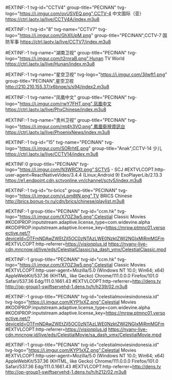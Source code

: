 #EXTINF:-1 tvg-id="CCTV4" group-title="PECINAN" tvg-logo="https://i.imgur.com/ovUSVEQ.png",CCTV-4 中文国际（亚）
https://ctrl.laotv.la/live/CCTV4A/index.m3u8

#EXTINF:-1 tvg-id="8" tvg-name="CCTV7" tvg-logo="https://i.imgur.com/GhXlUpM.png" group-title="PECINAN",CCTV-7 国防军事
https://ctrl.laotv.la/live/CCTV7/index.m3u8

#EXTINF:-1 tvg-name="湖南卫视" group-title="PECINAN" tvg-logo="https://i.imgur.com/t2rnraB.png",Hunan TV World
https://ctrl.laotv.la/live/Hunan/index.m3u8

#EXTINF:-1 tvg-name="星空卫视" tvg-logo="https://i.imgur.com/3jlwft1.png" group-title="PECINAN",星空卫视
http://210.210.155.37/x6bnqe/s/s94/index2.m3u8

#EXTINF:-1 tvg-name="凤凰中文" group-title="PECINAN" tvg-logo="https://i.imgur.com/rwY7FHT.png",凤凰中文
https://ctrl.laotv.la/live/PhxChinese/index.m3u8

#EXTINF:-1 tvg-name="贵州卫视" group-title="PECINAN" tvg-logo="https://i.imgur.com/mt4h3VO.png",鳳凰衛視資訊台
https://ctrl.laotv.la/live/PhoenixNews/index.m3u8

#EXTINF:-1 tvg-id="15" tvg-name="PECINAN" tvg-logo="https://i.imgur.com/SORrhtE.png" group-title="Anak",CCTV-14 少儿
https://ctrl.laotv.la/live/CCTV14/index.m3u8

#EXTINF:0 group-title="PECINAN" tvg-logo="https://i.imgur.com/N3WRCXt.png",SCTV5 - SCJ
#EXTVLCOPT:http-user-agent=ReactNativeVideo/3.4.4 (Linux;Android 9) ExoPlayerLib/2.13.3
https://e1.endpoint.cdn.sctvonline.vn/channel/sctv5/index.m3u8

#EXTINF:-1 tvg-id="tv-brics" group-title="PECINAN" tvg-logo="https://i.imgur.com/vLpm8tN.png",TV BRICS Chinese
http://brics.bonus-tv.ru/cdn/brics/chinese/playlist.m3u8

#EXTINF:-1 group-title="PECINAN" tvg-id="ccm.hk" tvg-logo="https://i.imgur.com/X7OZ3w5.png",Celestial Classic Movies
#KODIPROP:inputstream.adaptive.license_type=com.widevine.alpha
#KODIPROP:inputstream.adaptive.license_key=https://mrpw.ptmnc01.verspective.net/?deviceId=OTFmNDAwZWEtZjI5OC0zNTAzLWE0NzktZWI2NGIxMjRmMGFm
#EXTVLCOPT:http-referrer=https://visionplus.id
https://nyanv-live-cdn.mncnow.id/live/eds/CelestialClassic/sa_dash_vmx/CelestialClassic.mpd

#EXTINF:-1 group-title="PECINAN" tvg-id="ccm.hk" tvg-logo="https://i.imgur.com/X7OZ3w5.png",Celestial Classic Movies
#EXTVLCOPT:http-user-agent=Mozilla/5.0 (Windows NT 10.0; Win64; x64) AppleWebKit/537.36 (KHTML, like Gecko) Chrome/111.0.0.0 Firefox/101.0 Safari/537.36 Edg/111.0.1661.43
#EXTVLCOPT:http-referrer=http://dens.tv
http://op-group1-swiftservehd-1.dens.tv/h/h239/02.m3u8

#EXTINF:-1 group-title="PECINAN" tvg-id="celestialmoviesindonesia.id" tvg-logo="https://i.imgur.com/KYP1xXZ.png",Celestial Movies
#KODIPROP:inputstream.adaptive.license_type=com.widevine.alpha
#KODIPROP:inputstream.adaptive.license_key=https://mrpw.ptmnc01.verspective.net/?deviceId=OTFmNDAwZWEtZjI5OC0zNTAzLWE0NzktZWI2NGIxMjRmMGFm
#EXTVLCOPT:http-referrer=https://visionplus.id
https://nyanv-live-cdn.mncnow.id/live/eds/CelestialMovie/sa_dash_vmx/CelestialMovie.mpd

#EXTINF:-1 group-title="PECINAN" tvg-id="celestialmoviesindonesia.id" tvg-logo="https://i.imgur.com/KYP1xXZ.png",Celestial Movies
#EXTVLCOPT:http-user-agent=Mozilla/5.0 (Windows NT 10.0; Win64; x64) AppleWebKit/537.36 (KHTML, like Gecko) Chrome/111.0.0.0 Firefox/101.0 Safari/537.36 Edg/111.0.1661.43
#EXTVLCOPT:http-referrer=http://dens.tv
http://op-group1-swiftservehd-1.dens.tv/h/h212/02.m3u8

